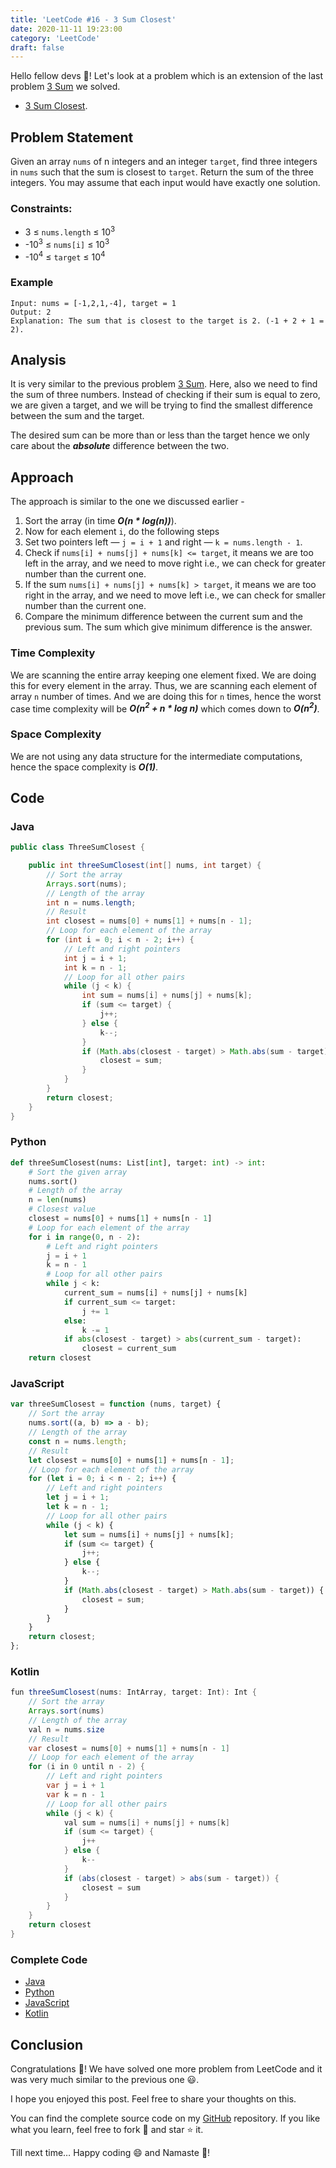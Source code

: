 ```yaml
---
title: 'LeetCode #16 - 3 Sum Closest'
date: 2020-11-11 19:23:00
category: 'LeetCode'
draft: false
---
```


Hello fellow devs :wave:! Let's look at a problem which is an extension of the last problem [3 Sum](https://redquark/leetcode/3-sum/) we solved.

- [3 Sum Closest](https://leetcode.com/problems/3sum-closest/).

## Problem Statement
Given an array `nums` of n integers and an integer `target`, find three integers in `nums` such that the sum is closest to `target`. Return the sum of the three integers. You may assume that each input would have exactly one solution.

### Constraints:
- 3 ≤ `nums.length` ≤ 10<sup>3</sup>
- -10<sup>3</sup> ≤ `nums[i]` ≤ 10<sup>3</sup>
- -10<sup>4</sup> ≤ `target` ≤ 10<sup>4</sup>

### Example

```
Input: nums = [-1,2,1,-4], target = 1
Output: 2
Explanation: The sum that is closest to the target is 2. (-1 + 2 + 1 = 2).
```

## Analysis
It is very similar to the previous problem [3 Sum](https://redquark.org/leetcode/3-sum). Here, also we need to find the sum of three numbers. Instead of checking if their sum is equal to zero, we are given a target, and we will be trying to find the smallest difference between the sum and the target.

The desired sum can be more than or less than the target hence we only care about the ***absolute*** difference between the two.

## Approach

The approach is similar to the one we discussed earlier - 

1. Sort the array (in time ***O(n * log(n))***).
2. Now for each element `i`, do the following steps
3. Set two pointers left — `j = i + 1` and right — `k = nums.length - 1`.
4. Check if `nums[i] + nums[j] + nums[k] <= target`, it means we are too left in the array, and we need to move right i.e., we can check for greater number than the current one.
5. If the sum `nums[i] + nums[j] + nums[k] > target`, it means we are too right in the array, and we need to move left i.e., we can check for smaller number than the current one.
6. Compare the minimum difference between the current sum and the previous sum. The sum which give minimum difference is the answer.

### Time Complexity
We are scanning the entire array keeping one element fixed. We are doing this for every element in the array. Thus, we are scanning each element of array `n` number of times. And we are doing this for `n` times, hence the worst case time complexity will be ***O(n<sup>2</sup> + n * log n)*** which comes down to ***O(n<sup>2</sup>)***.

### Space Complexity
We are not using any data structure for the intermediate computations, hence the space complexity is ***O(1)***.


## Code

### Java

```java
public class ThreeSumClosest {

    public int threeSumClosest(int[] nums, int target) {
        // Sort the array
        Arrays.sort(nums);
        // Length of the array
        int n = nums.length;
        // Result
        int closest = nums[0] + nums[1] + nums[n - 1];
        // Loop for each element of the array
        for (int i = 0; i < n - 2; i++) {
            // Left and right pointers
            int j = i + 1;
            int k = n - 1;
            // Loop for all other pairs
            while (j < k) {
                int sum = nums[i] + nums[j] + nums[k];
                if (sum <= target) {
                    j++;
                } else {
                    k--;
                }
                if (Math.abs(closest - target) > Math.abs(sum - target)) {
                    closest = sum;
                }
            }
        }
        return closest;
    }
}
```

### Python

```python
def threeSumClosest(nums: List[int], target: int) -> int:
    # Sort the given array
    nums.sort()
    # Length of the array
    n = len(nums)
    # Closest value
    closest = nums[0] + nums[1] + nums[n - 1]
    # Loop for each element of the array
    for i in range(0, n - 2):
        # Left and right pointers
        j = i + 1
        k = n - 1
        # Loop for all other pairs
        while j < k:
            current_sum = nums[i] + nums[j] + nums[k]
            if current_sum <= target:
                j += 1
            else:
                k -= 1
            if abs(closest - target) > abs(current_sum - target):
                closest = current_sum
    return closest
```

### JavaScript

```javascript
var threeSumClosest = function (nums, target) {
    // Sort the array
    nums.sort((a, b) => a - b);
    // Length of the array
    const n = nums.length;
    // Result
    let closest = nums[0] + nums[1] + nums[n - 1];
    // Loop for each element of the array
    for (let i = 0; i < n - 2; i++) {
        // Left and right pointers
        let j = i + 1;
        let k = n - 1;
        // Loop for all other pairs
        while (j < k) {
            let sum = nums[i] + nums[j] + nums[k];
            if (sum <= target) {
                j++;
            } else {
                k--;
            }
            if (Math.abs(closest - target) > Math.abs(sum - target)) {
                closest = sum;
            }
        }
    }
    return closest;
};
```

### Kotlin

```java
fun threeSumClosest(nums: IntArray, target: Int): Int {
    // Sort the array
    Arrays.sort(nums)
    // Length of the array
    val n = nums.size
    // Result
    var closest = nums[0] + nums[1] + nums[n - 1]
    // Loop for each element of the array
    for (i in 0 until n - 2) {
        // Left and right pointers
        var j = i + 1
        var k = n - 1
        // Loop for all other pairs
        while (j < k) {
            val sum = nums[i] + nums[j] + nums[k]
            if (sum <= target) {
                j++
            } else {
                k--
            }
            if (abs(closest - target) > abs(sum - target)) {
                closest = sum
            }
        }
    }
    return closest
}
```

### Complete Code
- [Java](https://github.com/ani03sha/RedQuarkTutorials/blob/master/LeetCode/Java/src/main/java/org/redquark/tutorials/leetcode/ThreeSumClosest.java)
- [Python](https://github.com/ani03sha/RedQuarkTutorials/blob/master/LeetCode/Python/src/Three_Sum_closest.py)
- [JavaScript](https://github.com/ani03sha/RedQuarkTutorials/blob/master/LeetCode/JavaScript/src/three_sum_closest.js)
- [Kotlin](https://github.com/ani03sha/RedQuarkTutorials/blob/master/LeetCode/Kotlin/src/main/kotlin/org/redquark/tutorials/leetcode/ThreeSumClosest.kt)

## Conclusion

Congratulations :clap:! We have solved one more problem from LeetCode and it was very much similar to the previous one :smiley:.

I hope you enjoyed this post. Feel free to share your thoughts on this.

You can find the complete source code on my [GitHub](https://github.com/ani03sha/RedQuarkTutorials/tree/master/LeetCode) repository. If you like what you learn, feel free to fork 🔪 and star ⭐ it.

Till next time… Happy coding 😄 and Namaste :pray:!